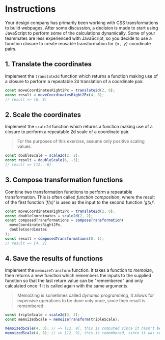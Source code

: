 # Instructions

Your design company has primarily been working with CSS transformations to build webpages. After some discussion, a decision is made
to start using JavaScript to perform some of the calculations dynamically. Some of your teammates are less experienced with JavaScript,
so you decide to use a function closure to create reusable transformation for `{x, y}` coordinate pairs.

## 1. Translate the coordinates

Implement the `translate2d` function which returns a function making use of a closure to perform a repeatable 2d translation of a coordinate pair.

```javascript
const moveCoordinatesRight2Px = translate2d(2, 0);
const result = moveCoordinatesRight2Px(4, 8);
// result => [6, 8]
```

## 2. Scale the coordinates

Implement the `scale2d` function which returns a function making use of a closure to perform a repeatable 2d scale of a coordinate pair.

> For the purposes of this exercise, assume only positive scaling values.

```javascript
const doubleScale = scale2d(2, 2);
const result = doubleScale(6, -3);
// result => [12, -6]
```

## 3. Compose transformation functions

Combine two transformation functions to perform a repeatable transformation. This is often called _function composition_, where the result of the first function _'f(x)'_ is used as the input to the second function _'g(x)'_.

```javascript
const moveCoordinatesRight2Px = translate2d(2, 0);
const doubleCoordinates = scale2d(2, 2);
const composedTransformations = composeTransformation(
  moveCoordinatesRight2Px,
  doubleCoordinates
);
const result = composedTransformations(0, 1);
// result => [4, 2]
```

## 4. Save the results of functions

Implement the `memoizeTransform` function. It takes a function to _memoize_, then returns a new function which remembers the inputs to the supplied function so that the last return value can be "remembered" and only calculated once if it is called again with the same arguments.

> Memoizing is sometimes called _dynamic programming_, it allows for expensive operations to be done only once, since their result is remembered.

```javascript
const tripleScale = scale2d(3, 3);
const memoizedScale = memoizeTransform(tripleScale);

memoizedScale(4, 3); // => [12, 9], this is computed since it hasn't been computed before for the arguments
memoizedScale(4, 3); // => [12, 9], this is remembered, since it was computed already
```
